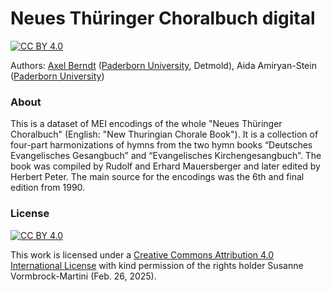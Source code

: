 # Neues Thüringer Choralbuch digital

[![CC BY 4.0][cc-by-image]][cc-by]

Authors: [Axel Berndt](https://github.com/axelberndt) ([Paderborn University](https://www.uni-paderborn.de/person/55565), Detmold), Aida Amiryan-Stein ([Paderborn University](https://www.uni-paderborn.de/person/89520))

### About

This is a dataset of MEI encodings of the whole "Neues Thüringer Choralbuch" (English: "New Thuringian Chorale Book"). It is a collection of four-part harmonizations of hymns from the two hymn books “Deutsches Evangelisches Gesangbuch” and “Evangelisches Kirchengesangbuch”. The book was compiled by Rudolf and Erhard Mauersberger and later edited by Herbert Peter. The main source for the encodings was the 6th and final edition from 1990.

### License
[![CC BY 4.0][cc-by-shield]][cc-by]

This work is licensed under a [Creative Commons Attribution 4.0 International License][cc-by] with kind permission of the rights holder Susanne Vormbrock-Martini (Feb. 26, 2025).

[cc-by]: http://creativecommons.org/licenses/by/4.0/
[cc-by-image]: https://i.creativecommons.org/l/by/4.0/88x31.png
[cc-by-shield]: https://img.shields.io/badge/License-CC%20BY%204.0-lightgrey.svg

